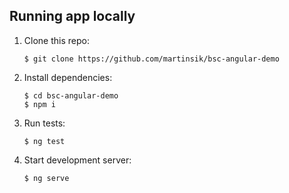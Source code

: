 ## Running app locally

1. Clone this repo:

   ```
   $ git clone https://github.com/martinsik/bsc-angular-demo
   ```
   
1. Install dependencies:

   ```
   $ cd bsc-angular-demo
   $ npm i
   ```

1. Run tests:

   ```
   $ ng test
   ```
   
1. Start development server:

   ```
   $ ng serve
   ```
